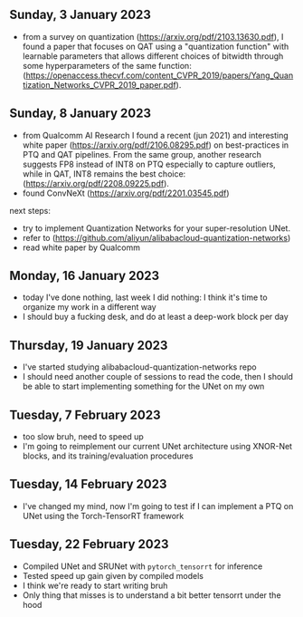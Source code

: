 ## Sunday, 3 January 2023
- from a survey on quantization (https://arxiv.org/pdf/2103.13630.pdf), I found a paper that focuses on QAT using a "quantization function" with learnable parameters that allows different choices of bitwidth through some hyperparameters of the same function: (https://openaccess.thecvf.com/content_CVPR_2019/papers/Yang_Quantization_Networks_CVPR_2019_paper.pdf).

## Sunday, 8 January 2023
- from Qualcomm AI Research I found a recent (jun 2021) and interesting white paper (https://arxiv.org/pdf/2106.08295.pdf) on best-practices in PTQ and QAT pipelines. From the same group, another research suggests FP8 instead of INT8 on PTQ especially to capture outliers, while in QAT, INT8 remains the best choice: (https://arxiv.org/pdf/2208.09225.pdf).
- found ConvNeXt (https://arxiv.org/pdf/2201.03545.pdf)

next steps:
 - try to implement Quantization Networks for your super-resolution UNet.
 - refer to (https://github.com/aliyun/alibabacloud-quantization-networks)
 - read white paper by Qualcomm

## Monday, 16 January 2023
- today I've done nothing, last week I did nothing: I think it's time to organize my work in a different way
- I should buy a fucking desk, and do at least a deep-work block per day

## Thursday, 19 January 2023
- I've started studying alibabacloud-quantization-networks repo
- I should need another couple of sessions to read the code, then I should be able to start implementing something for the UNet on my own

## Tuesday, 7 February 2023
- too slow bruh, need to speed up
- I'm going to reimplement our current UNet architecture using XNOR-Net blocks, and its training/evaluation procedures

## Tuesday, 14 February 2023
- I've changed my mind, now I'm going to test if I can implement a PTQ on UNet using the Torch-TensorRT framework

## Tuesday, 22 February 2023
- Compiled UNet and SRUNet with `pytorch_tensorrt` for inference
- Tested speed up gain given by compiled models
- I think we're ready to start writing bruh
- Only thing that misses is to understand a bit better tensorrt under the hood
